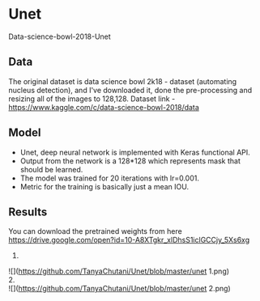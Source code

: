 # Unet
Data-science-bowl-2018-Unet


## Data
The original dataset is data science bowl 2k18 - dataset (automating nucleus detection), 
and I've downloaded it, done the pre-processing and resizing all of the images to 128,128.
Dataset link - https://www.kaggle.com/c/data-science-bowl-2018/data

## Model
- Unet, deep neural network is implemented with Keras functional API.
- Output from the network is a 128*128 which represents mask that should be learned.
- The model was trained for 20 iterations with lr=0.001.
- Metric for the training is basically just a mean IOU.

## Results
You can download the pretrained weights from here 
https://drive.google.com/open?id=10-A8XTgkr_xlDhsS1iclGCCjy_5Xs6xg

1. <br />
![](https://github.com/TanyaChutani/Unet/blob/master/unet 1.png)<br />
2. <br />
![](https://github.com/TanyaChutani/Unet/blob/master/unet 2.png)<br />
